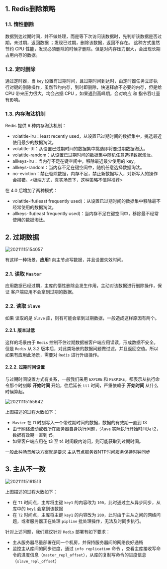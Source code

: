 

## 1. Redis删除策略

### 1.1. 惰性删除

数据到达过期时间，并不做处理，而是等下次访问该数据时，先判断该数据是否过期，未过期，返回数据 ；发现已过期，删除该数据，返回不存在。 这种方式虽然节约 CPU 性能，发现必须删除的时候才删除。但是对内存压力很大，会出现长期占用内存的数据。 

### 1.2. 定时删除

通过定时器，当 `key` 设置有过期时间，且过期时间到达时，由定时器任务立即执行对键的删除操作，虽然节约内存，到时即删除，快速释放不必要的内存，但是给 CPU 带来压力很大，均会占据 CPU ，如果遇到高峰期，会对响应 和 指令吞吐量有影响。

### 1.3. 内存淘汰机制

Redis 提供 6 种内存淘汰机制：

- volatitle-lru：least recently used，从设置已过期时间的数据集中，挑选最近使用最少的数据淘汰。
- volatitle-ttl：从设置已过期时间的数据集中挑选即将要过期数据淘汰。
- volatitle-random：从设置已过期时间的数据集中随机任意选择数据淘汰。
- allkeys-lru：当内存不足在键空间中，移除最近最少使用的 key。
- allkeys-random：当内存不足在键空间中，随机任意选择数据淘汰。
- no-eviction：禁止驱除数据，内存不足，禁止新数据写入，对新写入的操作会报错。<极端方式，真实场景下，这种策略不值得推荐>

在 4.0 后增加了两种模式：

- volatitle-lfu(least frequently used)：从设置已过期时间的数据集中移除最不经常使用的数据淘汰。
- allkeys-lfu(least frequently used)：当内存不足在键空间中，移除最不经常使用的数据淘汰。

## 2. 过期数据

![20211115154057](https://abram.oss-cn-shanghai.aliyuncs.com/blog/redis/20211115154057.png)

有这样一种场景，**应用1** 向主节点写数据，并且设置失效时间。

### 2.1. 读取 `Master`

应用数据已经过期，主库的惰性删除会发生作用，主动对该数据进行删除操作，保证 客户端应用不会拿到过期的数据。

### 2.2. 读取 `Slave`

如果 读取的是 `Slave` 库，则有可能会拿到过期数据，一般造成这样原因有两个。

#### 2.2.1. 版本过低

这样的场景由于 `Redis` 控制不住过期数据被客户端应用误读，形成数据不安全。但是 `Redis` 从 3.2 版本后，对此类场景的数据问题做过滤，并且返回空值。所以 如果有应用此场景，需要对 `Redis` 进行升级操作。

#### 2.2.2. 过期时间设置

与过期时间设置方式有关系，一般我们采用 `EXPIRE` 和 `PEXPIRE`，都表示从执行命令那个时刻即 **开始时间** 开始，往后延长 `ttl` 时间，严重依赖于 **开始时间** 从什么时候算起。

![20211115155642](https://abram.oss-cn-shanghai.aliyuncs.com/blog/redis/20211115155642.png)

上图描述的过程大致如下：

- `Master` 在 t1 时刻写入一个带过期时间的数据，数据的有效期一直到 t3
- 由于网络波动或者所在服务器自身执行问题，`Slave` 实际执行开始时间为 t2，数据有效期一直到 t5。
- 如果客户端应用在 t3 至 t4 时间段内访问，则可能获取到过期时间。
  
一般此种场景解决方案就是要求 主从节点服务器NTP时间服务保持时钟同步

## 3. 主从不一致

![20211115161513](https://abram.oss-cn-shanghai.aliyuncs.com/blog/redis/20211115161513.png)

上图描述的过程大致如下：

- 在 `T1` 时间点，主库将主键 `key1` 的内容改为 `100`，此时通过主从异步同步，从库中的 `key1` 会拿到该数据
- 在 `T2` 时间点，主库将主键 `key1` 的内容改为 `200`，此时由于主从之间的网络问题，或者服务器正在处理 `pipline` 批处理操作，无法及时同步执行。

针对上述问题，我们建议针对 `Redis` 部署有如下要求：

- 主从服务器尽量部署在同一个机房，并保持服务器间的网络良好通畅
- 监控主从库间的同步进度，通过 `info replication` 命令 ，查看主库接收写命令的进度信息（`master_repl_offset`），从库的复制写命令的进度信息（`slave_repl_offset`）